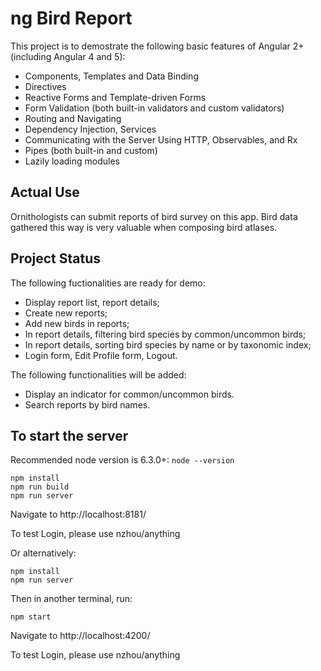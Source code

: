 # ng Bird Report

This project is to demostrate the following basic features of Angular 2+ (including Angular 4 and 5):
- Components, Templates and Data Binding
- Directives
- Reactive Forms and Template-driven Forms
- Form Validation (both built-in validators and custom validators)
- Routing and Navigating
- Dependency Injection, Services
- Communicating with the Server Using HTTP, Observables, and Rx
- Pipes (both built-in and custom)
- Lazily loading modules

## Actual Use

Ornithologists can submit reports of bird survey on this app. Bird data gathered this way is very valuable when composing bird atlases. 

## Project Status

The following fuctionalities are ready for demo:
- Display report list, report details;
- Create new reports;
- Add new birds in reports;
- In report details, filtering bird species by common/uncommon birds;
- In report details, sorting bird species by name or by taxonomic index;
- Login form, Edit Profile form, Logout.

The following functionalities will be added:
- Display an indicator for common/uncommon birds.
- Search reports by bird names.

## To start the server

Recommended node version is 6.3.0+: `node --version`
```
npm install
npm run build
npm run server
```
Navigate to http://localhost:8181/

To test Login, please use nzhou/anything

Or alternatively:

```
npm install
npm run server
```
Then in another terminal, run:
```
npm start
```
Navigate to http://localhost:4200/

To test Login, please use nzhou/anything